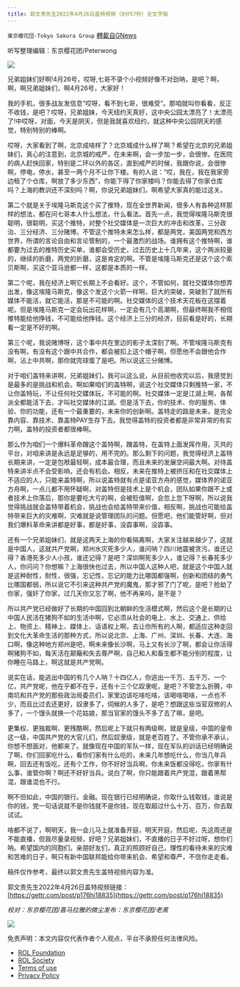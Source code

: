 ```yaml
---
title: 郭文贵先生2022年4月26日盖特视频（9分57秒）全文字版
---
```

`東京櫻花団-Tokyo Sakura Group` [轉載自GNews](https://gnews.org/zh-hans/2420847/)

听写整理编辑：东京樱花团/Peterwong
 
![](https://assets.gnews.org/wp-content/uploads/2022/04/郭文贵先生2022年4月26日盖特视频（9分57秒）全文字版.png)
 
兄弟姐妹们好啊!4月26号，哎呀,七哥不录个小视频好像不对劲呐，是吧？啊，啊，啊兄弟姐妹们，啊4月26号，大家好！
 
我的手机，很多战友发信息“哎呀，看不到七哥，很难受”。那咱就叫你看看，反正不收钱，是吧？哎呀，兄弟姐妹，今天纽约天真好，这中央公园太漂亮了！太漂亮了!中哎呀，对面，今天是阴天，但是我就喜欢纽约，就这种中央公园阴天的感觉，特别特别的棒啊。
 
哎呀，大家看到了啊，北京成啥样了？北京城成什么样了啊？希望在北京的兄弟姐妹们，真心的注意到，北京城的戒严，在未来啊，会一步加一步，会很惨。在医院的病人赶快回家，特别是二环以外的各区，直到戒严的时候，我跟你说，会很惨啊，停电，停水，甚至一两个月不让你下楼。有的人说：“哎，我在，我在我家旁边租了个仓库，啊放了多少东西”，你能下得了你家楼吗？你能去得了你家仓库吗？上海的教训还不深刻吗？啊，你说兄弟姐妹们，啊希望大家真的能过这关。
 
第二个就是关于埃隆马斯克这个买了推特，现在全世界新闻，很多人有各种这样那样的想法，都在问七哥本人什么想法，什么看法。首先一点，我觉得埃隆马斯克很聪明，很聪明，买这个推特，对整个社交媒体是一次巨大的冲击和改革，三分政治、三分经济、三分赌博。不管这个推特未来怎么样，都是两党，美国两党和西方世界，所谓的言论自由和言论管制的，一个最激烈的战场。谁拥有这个推特啊，谁都要为过去的推特历史买单，谁都会受历史，过去历史上十几年来，这个两派较量的，继续的折磨，两党的折磨，这是肯定的啊。不管是埃隆马斯克还是这个这个索贝斯啊，买这个亚马逊都一样，这都是本质的一样。
 
第二个呢，我在经济上啊它长期上不会看好。这个，不管如何，就社交媒体你想弄出发，像这埃隆马斯克，像这个发这个火箭一样啊，巨大的突破，突破到了就所有媒体不能活，就它能活，那是不可能的啊。社交媒体的这个技术天花板在这摆着呢。但是埃隆马斯克一定会玩出花样啊，一定会有几个高潮啊，但最终啊我不相信推特能给他挣钱，不可能给他挣钱。这个经济上三分的经济，目前看是好的，长期看一定是不好的啊。
 
第三个呢，我说赌博呀，这个事中共在里边的影子太深刻了啊。不管埃隆马斯克有没有啊，有没有这个跟中共合作，都会被扣上这个帽子啊，但愿他不会跟他合作啊，沾上中共啊，那你就完球蛋了是吧。所以说这三分赌博。
 
对于咱们盖特来讲啊，兄弟姐妹们，我可以这么说，从目前他收完以后，我感觉到是最多的是挑战和机会。啊如果咱们的盖特啊，说这个社交媒体只剩推特一家，不让你盖特玩，不让任何社交媒体玩，不可能的啊。社交媒体一定是江湖上啊，各帮派全都能活下去，才叫社交媒体的江湖。但是活下去，你的技术、你的服务、体验、你的功能，还有一个最重要的，未来你的创新啊。盖特走的路是未来，是完全靠内容、靠技术、靠盖特PAY生存下去。我觉得盖特的投资者都是非常非常的有实力啊，盖特的投资者都很棒啊。
 
那么作为咱们一个爆料革命蹭这个盖特啊，蹭盖特，在盖特上面发挥作用，灭共的平台，对咱来讲是永远是足够的，用不完的。那么剩下的问题，我觉得经济上盖特长期来讲，一定是包袱最轻啊，成本最合理，而且未来的发展空间最大啊。对待盖特来讲半点不会受影响，还会有机会。相反，未来在推特上被挤压和在社交媒体上不适应的人，只能来盖特啊，所以说盖特就有点是诺亚方舟的感觉，媒体界的诺亚方舟啊，一点儿都不用怀疑啊，对盖特但是技术上是个机会，团队如果你跟不上或者技术上你落后，那你是要吃大亏的啊，会被贬值啊，会忽上忽下呀啊，所以说我觉得挑战就会盖特带着机会，挑战也会给盖特带来价值，相反啊，挑战也可能给盖特带来巨大的灾难啊，灾难就是说管理团队的问题。但愿吧，他们能管好啊，但对我们爆料革命来讲都是好事，都是好事，没孬事啊，没孬事。
 
还有一个兄弟姐妹们，就是这两天上海的你看隔离啊，大家关注越来越少了，这就是中国人，这就共产党啊，郑州水灾死多少人，谁问呐？四川地震被贪污，谁还记得？香港死多少人小孩，谁还记得？是吧？深圳啊死多少人，谁记得？长春死多少人，你问问？你想嘛？上海很快也过去，所以中国人这种人吧，就是这个中国人就是这种耐性，耐性，很强，忘记性，忘记的能力比哪国都强啊，创新和团结的勇气比哪国都弱，所以说它不引来这种共产党的魔鬼，那才邪了门了呢，是吧？抢劫了你家，强奸了你家，过几天你又忘了啊，他不再来吗，是不是？
 
所以共产党已经做好了长期的中国回到北朝鲜的生活模式啊，然后这个是长期的让中国人民活在猪狗不如的生活中啊，它必须从社会的电上、水上、交通上、供给上、物资上、精神上、媒体上、话语权上啊，去让你所有的人啊，都适应这种走回到文化大革命生活的那种方式，所以说北京、上海、广州、深圳、长春、大连、海口啊，像这种地方郑州是吧，啊未来像长沙啊，马上又有长沙了啊，都会让你活得啊猪狗不如，每天活在颠簸和失去尊严啊，自己和人和畜生都不能分别的程度，让你睡在马路上，啊这就是共产党啊。
 
说实在话，能逃出中国的有几个人呐？十四亿人，你逃出一千万、五千万、一个亿，共产党呢，他在乎都不在乎，还有十三个亿奴隶呢，是吧？不管怎么折腾，中南坑和共产党的那些政治局委员们，家里边该吃啥吃啥，该喝啥喝啥，一点也不少，而且比过去还更好，奴隶多了，伺候的人多了，是吧？想跟这些当官双修的人多了，一个馒头就换一个花姑娘，那当官家的馒头不多了去了嘛，是吧。
 
更集权、更独裁啊、更残酷啊，然后呢上下就只有两级啊，就是皇级，中国的皇帝这一级，中国共产党的大官儿们，然后奴隶级，就是老百姓了。不管你承不承认，你想不想面对，他都来了。就像现在中国的军队一样，现在军队的训话已经明确说了啊，你们回家吃什么，看你们家有什么吃的，未来几年想吃什么，你当几年兵啊，回去还有饭吃，还有个工作，你不好好当兵啊，你未来饭都没得吃，你家有什么事，谁管你啊？啊还不好好当兵。说白了啊，你只能跟着共产党混，跟着黑帮混，跟谁混也不行。
 
啊不但如此，中国的银行。金融。现在银行已经明确说，你取什么钱取钱，谁说是你的钱，党一句话说就不是你钱就不是你钱，现在取超过什么十万、百万，你去取试试。
 
啥都不说了，啊明天，我一会儿马上就准备开庭，明天开庭，然后呢，先这周还是不能直播，但我尽量录视频，好吧？兄弟姐妹们，不直播的日子不好过呀，想你们呐。希望国内的同胞们，亲朋好友们，真正的照顾好自己，理性的看待未来的灾难和苦难的日子，啊只有新中国联邦能给你带来机会、希望和尊严，不信你走走看。
 
稿件仅作参考，最终以郭文贵先生盖特视频内容为准。
 
郭文贵先生2022年4月26日盖特视频链接： 
[https://gettr.com/post/p176hi18835](https://gettr.com/post/p176hi18835)
 
*校对：东京樱花团/喜马拉雅的微尘发布：东京樱花团/老黑*
 
![](https://assets.gnews.org/wp-content/uploads/2022/03/yht.jpg)

免责声明：本文内容仅代表作者个人观点，平台不承担任何法律风险。
  
- [ROL Foundation](https://rolfoundation.org/)
- [ROL Society](https://rolsociety.org/)
- [Terms of use](https://gnews.org/terms-of-use-3/)
- [Privacy Policy](https://gnews.org/privacy-policy/)
